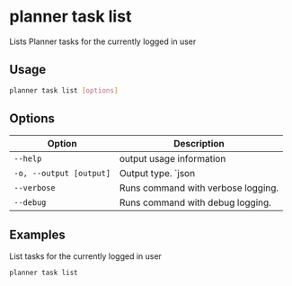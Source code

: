 # planner task list

Lists Planner tasks for the currently logged in user

## Usage

```sh
planner task list [options]
```

## Options

Option|Description
------|-----------
`--help`|output usage information
`-o, --output [output]`|Output type. `json|text`. Default `text`
`--verbose`|Runs command with verbose logging.
`--debug`|Runs command with debug logging.

## Examples

List tasks for the currently logged in user

```sh
planner task list
```
